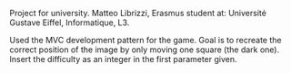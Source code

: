 Project for university.
Matteo Librizzi, Erasmus student at:
    Université Gustave Eiffel, Informatique, L3.

Used the MVC development pattern for the game.
Goal is to recreate the correct position of the image by only moving one square (the dark one).
Insert the difficulty as an integer in the first parameter given.